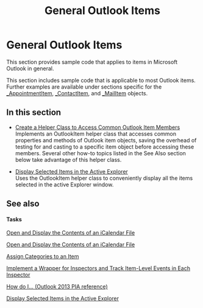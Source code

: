 ﻿---
title: General Outlook Items
TOCTitle: General Outlook Items
ms:assetid: e7d57811-17b6-4689-b2fc-8eddddcbb6ba
ms:mtpsurl: https://msdn.microsoft.com/en-us/library/Dn292516(v=office.15)
ms:contentKeyID: 55119843
ms.date: 07/24/2014
mtps_version: v=office.15
---

# General Outlook Items

This section provides sample code that applies to items in Microsoft Outlook in general.

This section includes sample code that is applicable to most Outlook items. Further examples are available under sections specific for the [\_AppointmentItem](https://msdn.microsoft.com/en-us/library/bb623692\(v=office.15\)), [\_ContactItem](https://msdn.microsoft.com/en-us/library/bb643903\(v=office.15\)), and [\_MailItem](https://msdn.microsoft.com/en-us/library/bb610623\(v=office.15\)) objects.

## In this section

  - [Create a Helper Class to Access Common Outlook Item Members](how-to-create-a-helper-class-to-access-common-outlook-item-members.md)  
    Implements an OutlookItem helper class that accesses common properties and methods of Outlook item objects, saving the overhead of testing for and casting to a specific item object before accessing these members. Several other how-to topics listed in the See Also section below take advantage of this helper class.

  - [Display Selected Items in the Active Explorer](how-to-display-selected-items-in-the-active-explorer.md)  
    Uses the OutlookItem helper class to conveniently display all the items selected in the active Explorer window.

## See also

#### Tasks

[Open and Display the Contents of an iCalendar File](how-to-open-and-display-the-contents-of-an-icalendar-file.md)

[Open and Display the Contents of an iCalendar File](how-to-open-and-display-the-contents-of-an-icalendar-file.md)

[Assign Categories to an Item](how-to-assign-categories-to-an-item.md)

[Implement a Wrapper for Inspectors and Track Item-Level Events in Each Inspector](how-to-implement-a-wrapper-for-inspectors-and-track-item-level-events-in-each-inspector.md)



[How do I... (Outlook 2013 PIA reference)](how-do-i-outlook-2013-pia-reference.md)

[Display Selected Items in the Active Explorer](https://msdn.microsoft.com/en-us/library/hh780898\(v=office.15\))

